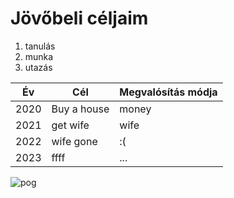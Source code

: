 # Jövőbeli céljaim

1. tanulás
2. munka
3. utazás

|Év|Cél|Megvalósítás módja|
|---|---|---|
|2020|Buy a house|money|
|2021|get wife|wife|
|2022|wife gone|:(|
|2023|ffff|...|

![pog](https://i.ytimg.com/vi/9KsWzfTT1DE/maxresdefault.jpg)